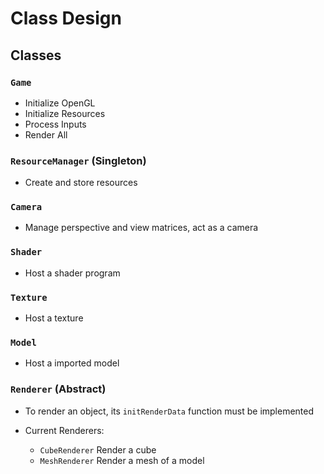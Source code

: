 # Class Design

## Classes

### `Game`

- Initialize OpenGL
- Initialize Resources
- Process Inputs
- Render All

### `ResourceManager` (Singleton)

- Create and store resources

### `Camera`

- Manage perspective and view matrices, act as a camera

### `Shader`

- Host a shader program

### `Texture`

- Host a texture

### `Model`

- Host a imported model

### `Renderer` (Abstract)

- To render an object, its `initRenderData` function must be implemented

- Current Renderers:

    - `CubeRenderer` Render a cube
    - `MeshRenderer` Render a mesh of a model

